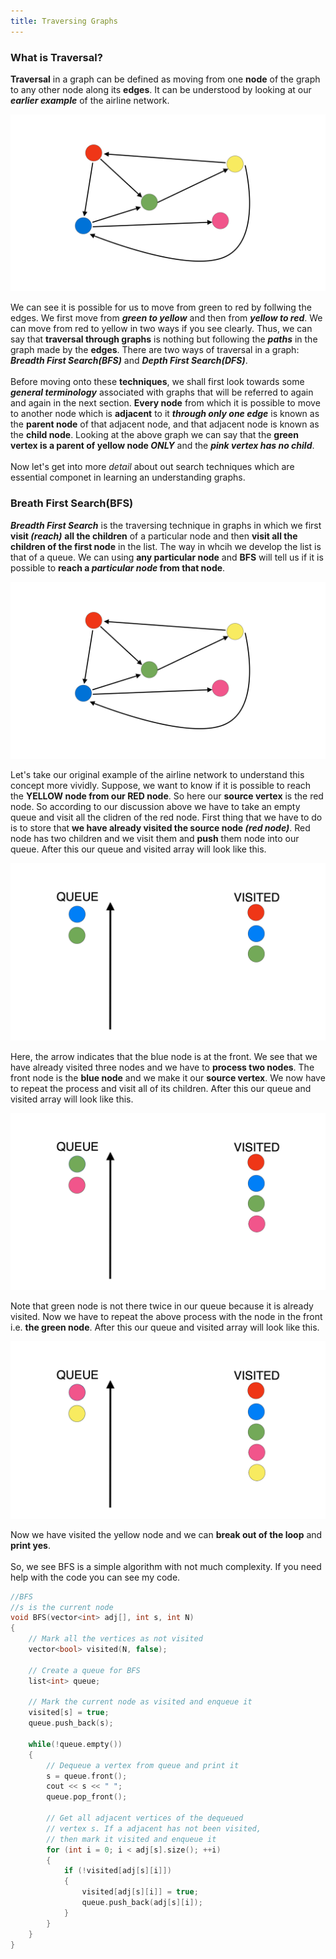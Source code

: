 ```yaml
---
title: Traversing Graphs
---
```


### What is Traversal?

<div style="text-justify">
<b>Traversal</b> in a graph can be defined as moving from one <b>node</b> of the graph to any other node along its <b>edges</b>. It can be understood by looking at our <em><b>earlier example</b></em> of the airline network.
</div>

![Airline Network](/images/Graph_1.png "Airline Network")

<div style="text-justify">
We can see it is possible for us to move from green to red by follwing the edges. We first move from <em><b>green to yellow</b></em> and then from <em><b>yellow to red</b></em>. We can move from red to yellow in two ways if you see clearly. Thus, we can say that <b>traversal through graphs</b> is nothing but following the <em><b>paths</b></em> in the graph made by the <b>edges</b>. There are two ways of traversal in a graph: <em><b>Breadth First Search(BFS)</b></em> and <em><b>Depth First Search(DFS)</b></em>. 
<br>
<br>
  Before moving onto these <b>techniques</b>, we shall first look towards some <em><b>general terminology</b></em> associated with graphs that will be referred to again and again in the next section. <b>Every node</b> from which it is possible to move to another node which is <b>adjacent</b> to it <em><b>through only one edge</b></em> is known as the <b>parent node</b> of that adjacent node, and that adjacent node is known as the <b>child node</b>. Looking at the above graph we can say that the <b>green vertex is a parent of yellow node <em>ONLY</em></b> and the <em><b>pink vertex has no child</b></em>.
<br>
<br>
  Now let's get into more <em>detail</em> about out search techniques which are essential componet in learning an understanding graphs.
</div>

### Breath First Search(BFS) 

<div style="text-justify">
  <em><b>Breadth First Search</b></em> is the traversing technique in graphs in which we first <b>visit<em> (reach)</em></b> <b>all the children</b> of a particular node and then <b>visit all the children of the first node</b> in the list. The way in whcih we develop the list is that of a queue. We can using <b>any particular node</b> and <b>BFS</b> will tell us if it is possible to <b>reach a <em>particular node</em> from that node</b>.
</div>

![Airline Network](/images/Graph_1.png "Airline Network")

<div style="text-justify">
  Let's take our original example of the airline network to understand this concept more vividly. Suppose, we want to know if it is possible to reach the <b>YELLOW node from our RED node</b>. So here our <b>source vertex</b> is the red node. So according to our discussion above we have to take an empty queue and visit all the clidren of the red node. First thing that we have to do is to store that <b>we have already visited the source node <em>(red node)</em></b>. Red node has two  children and we visit them and <b>push</b> them node into our queue. After this our queue and visited array will look like this.
</div>

![BFS 1](/images/BFS_1.png "BFS 1")

<div style="text-justify">
  Here, the arrow indicates that the blue node is at the front. We see that we have already visited three nodes and we have to <b>process two nodes</b>. The front node is the <b>blue node</b> and we make it our <b>source vertex</b>. We now have to repeat the process and visit all of its children. After this our queue and visited array will look like this.
</div>

![BFS 2](/images/BFS_2.png "BFS 2")

<div style="text-justify">
  Note that green node is not there twice in our queue because it is already visited. Now we have to repeat the above process with the node in the front i.e. <b>the green node</b>. After this our queue and visited array will look like this.
</div>

![BFS 3](/images/BFS_3.png "BFS 3")

<div style="text-justify">
  Now we have visited the yellow node and we can <b>break out of the loop</b> and <b>print yes</b>.
  <br>
  <br>
  So, we see BFS is a simple algorithm with not much complexity. If you need help with the code you can see my code.
</div>

```cpp
//BFS
//s is the current node
void BFS(vector<int> adj[], int s, int N)
{
    // Mark all the vertices as not visited
    vector<bool> visited(N, false);

    // Create a queue for BFS
    list<int> queue;
 
    // Mark the current node as visited and enqueue it
    visited[s] = true;
    queue.push_back(s);
 
    while(!queue.empty())
    {
        // Dequeue a vertex from queue and print it
        s = queue.front();
        cout << s << " ";
        queue.pop_front();
 
        // Get all adjacent vertices of the dequeued
        // vertex s. If a adjacent has not been visited, 
        // then mark it visited and enqueue it
        for (int i = 0; i < adj[s].size(); ++i)
        {
            if (!visited[adj[s][i]])
            {
                visited[adj[s][i]] = true;
                queue.push_back(adj[s][i]);
            }
        }
    }
}
```
